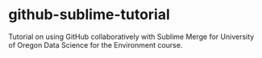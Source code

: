 # github-sublime-tutorial
Tutorial on using GitHub collaboratively with Sublime Merge for University of Oregon Data Science for the Environment course.
